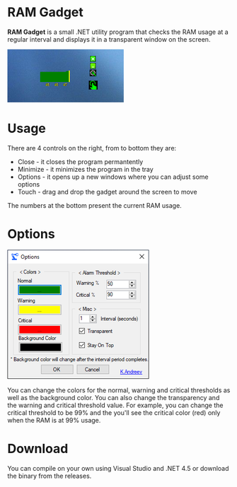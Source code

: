 # RAM Gadget

**RAM Gadget** is a small .NET utility program that checks the RAM usage at a regular interval and displays it in a transparent window on the screen. 

![RAM Gadget](ramgadget.png)

# Usage 

There are 4 controls on the right, from to bottom they are:
* Close - it closes the program permantently
* Minimize - it minimizes the program in the tray
* Options - it opens up a new windows where you can adjust some options
* Touch - drag and drop the gadget around the screen to move

The numbers at the bottom present the current RAM usage.

# Options

![Options](options.png)

You can change the colors for the normal, warning and critical thresholds as well as the background color. 
You can also change the transparency and the warning and critical threshold value. For example, you can change the critical threshold to be 99% and the you'll see the critical color (red) only when the RAM is at 99% usage.

# Download

You can compile on your own using Visual Studio and .NET 4.5 or download the binary from the releases.



